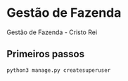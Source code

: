# Gestão de Fazenda
Gestão de Fazenda - Cristo Rei

## Primeiros passos
```
python3 manage.py createsuperuser
```
